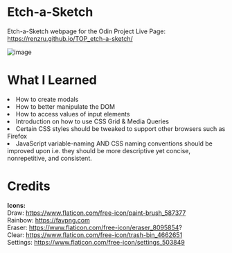 # Etch-a-Sketch
Etch-a-Sketch webpage for the Odin Project
Live Page: https://renzru.github.io/TOP_etch-a-sketch/

![image](https://user-images.githubusercontent.com/112093726/201337915-9f1960a4-cc68-460e-9b58-27f2873cdd4e.png)



<h1>What I Learned</h1>
<li> How to create modals 
<li> How to better manipulate the DOM
<li> How to access values of input elements
<li> Introduction on how to use CSS Grid & Media Queries
<li> Certain CSS styles should be tweaked to support other browsers such as Firefox
<li> JavaScript variable-naming AND CSS naming conventions should be improved upon i.e. they should be more descriptive yet concise, nonrepetitive, and consistent.

  <h1>Credits</h1>
  
  **Icons:** <br>
  Draw: https://www.flaticon.com/free-icon/paint-brush_587377 <br>
  Rainbow: https://favpng.com </br>
  Eraser: https://www.flaticon.com/free-icon/eraser_8095854? <br>
  Clear: https://www.flaticon.com/free-icon/trash-bin_4662651 <br>
  Settings: https://www.flaticon.com/free-icon/settings_503849 <br>
  
